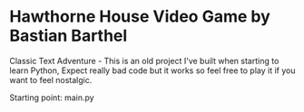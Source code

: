 # Hawthorne House Video Game by Bastian Barthel

Classic Text Adventure - This is an old project I've built when starting to learn Python, Expect really bad code but it works so feel free to play it if you want to feel nostalgic.<br>

Starting point: main.py
